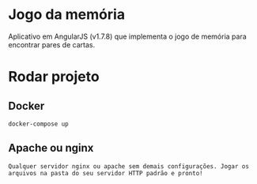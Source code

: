 # Jogo da memória
Aplicativo em AngularJS (v1.7.8) que implementa o jogo de memória para encontrar pares de cartas. 

# Rodar projeto
## Docker
    docker-compose up
## Apache ou nginx
    Qualquer servidor nginx ou apache sem demais configurações. Jogar os arquivos na pasta do seu servidor HTTP padrão e pronto!

